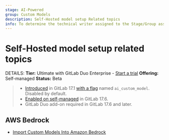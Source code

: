 ```yaml
---
stage: AI-Powered
group: Custom Models
description: Self-Hosted model setup Related topics
info: To determine the technical writer assigned to the Stage/Group associated with this page, see https://handbook.gitlab.com/handbook/product/ux/technical-writing/#assignments
---
```


# Self-Hosted model setup related topics

DETAILS:
**Tier:** Ultimate with GitLab Duo Enterprise - [Start a trial](https://about.gitlab.com/solutions/gitlab-duo-pro/sales/?type=free-trial)
**Offering:** Self-managed
**Status:** Beta

> - [Introduced](https://gitlab.com/groups/gitlab-org/-/epics/12972) in GitLab 17.1 [with a flag](../../administration/feature_flags.md) named `ai_custom_model`. Disabled by default.
> - [Enabled on self-managed](https://gitlab.com/groups/gitlab-org/-/epics/15176) in GitLab 17.6.
> - GitLab Duo add-on required in GitLab 17.6 and later.

## AWS Bedrock

- [Import Custom Models Into Amazon Bedrock](https://www.youtube.com/watch?v=CA2AXfWWdpA)
